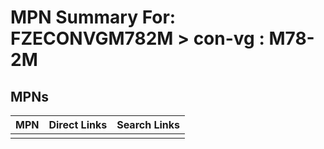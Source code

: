 



# MPN Summary For: FZECONVGM782M > con-vg : M78-2M

## MPNs
  

|MPN|Direct Links|Search Links|
| :--- | :--- | :--- |
||||
